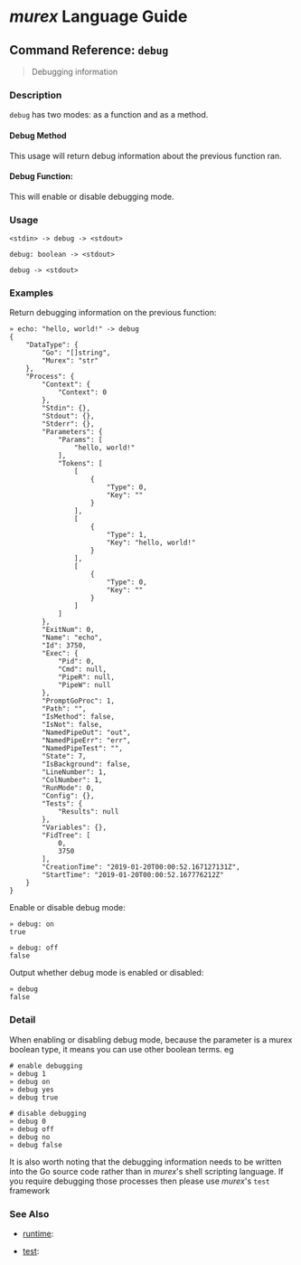 # _murex_ Language Guide

## Command Reference: `debug`

> Debugging information

### Description

`debug` has two modes: as a function and as a method.

#### Debug Method

This usage will return debug information about the previous function ran.

#### Debug Function:

This will enable or disable debugging mode.

### Usage

    <stdin> -> debug -> <stdout>
    
    debug: boolean -> <stdout>
    
    debug -> <stdout>

### Examples

Return debugging information on the previous function:

    » echo: "hello, world!" -> debug 
    {
        "DataType": {
            "Go": "[]string",
            "Murex": "str"
        },
        "Process": {
            "Context": {
                "Context": 0
            },
            "Stdin": {},
            "Stdout": {},
            "Stderr": {},
            "Parameters": {
                "Params": [
                    "hello, world!"
                ],
                "Tokens": [
                    [
                        {
                            "Type": 0,
                            "Key": ""
                        }
                    ],
                    [
                        {
                            "Type": 1,
                            "Key": "hello, world!"
                        }
                    ],
                    [
                        {
                            "Type": 0,
                            "Key": ""
                        }
                    ]
                ]
            },
            "ExitNum": 0,
            "Name": "echo",
            "Id": 3750,
            "Exec": {
                "Pid": 0,
                "Cmd": null,
                "PipeR": null,
                "PipeW": null
            },
            "PromptGoProc": 1,
            "Path": "",
            "IsMethod": false,
            "IsNot": false,
            "NamedPipeOut": "out",
            "NamedPipeErr": "err",
            "NamedPipeTest": "",
            "State": 7,
            "IsBackground": false,
            "LineNumber": 1,
            "ColNumber": 1,
            "RunMode": 0,
            "Config": {},
            "Tests": {
                "Results": null
            },
            "Variables": {},
            "FidTree": [
                0,
                3750
            ],
            "CreationTime": "2019-01-20T00:00:52.167127131Z",
            "StartTime": "2019-01-20T00:00:52.167776212Z"
        }
    }
    
Enable or disable debug mode:

    » debug: on
    true
    
    » debug: off
    false
    
Output whether debug mode is enabled or disabled:

    » debug
    false

### Detail

When enabling or disabling debug mode, because the parameter is a murex
boolean type, it means you can use other boolean terms. eg

    # enable debugging
    » debug 1
    » debug on
    » debug yes
    » debug true
    
    # disable debugging
    » debug 0
    » debug off
    » debug no
    » debug false
    
It is also worth noting that the debugging information needs to be written
into the Go source code rather than in _murex_'s shell scripting language.
If you require debugging those processes then please use _murex_'s `test`
framework

### See Also

* [runtime](../commands/runtime.md):
  
* [test](../commands/test.md):
  